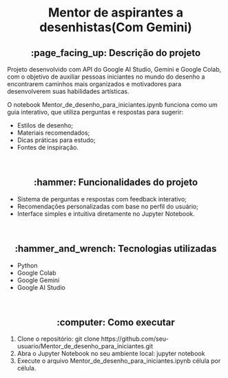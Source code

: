 <h1 align="center">Mentor de aspirantes a desenhistas(Com Gemini)</h1>
<h2 align="center">:page_facing_up: Descrição do projeto</h2>
<p>Projeto desenvolvido com API do Google AI Studio, Gemini e Google Colab, com o objetivo de auxiliar pessoas iniciantes no mundo do desenho a encontrarem caminhos mais organizados e motivadores para desenvolverem suas habilidades artísticas.</p>
<p>O notebook Mentor_de_desenho_para_iniciantes.ipynb funciona como um guia interativo, que utiliza perguntas e respostas para sugerir:
<ul>
  <li>Estilos de desenho;</li>
  <li>Materiais recomendados;</li>
  <li>Dicas práticas para estudo;</li>
  <li>Fontes de inspiração.</li>
</ul>
</p>
<br>

<h2 align="center">:hammer: Funcionalidades do projeto </h2>
<ul>
  <li>Sistema de perguntas e respostas com feedback interativo;</li>
  <li>Recomendações personalizadas com base no perfil do usuário;</li>
  <li>Interface simples e intuitiva diretamente no Jupyter Notebook.</li>
</ul>
<br>

<h2 align="center"> :hammer_and_wrench: Tecnologias utilizadas </h2>
<ul>
  <li>Python</li>
  <li>Google Colab</li>
  <li>Google Gemini</li>
  <li>Google AI Studio</li>
</ul>
<br>

<h2 align="center"> :computer: Como executar </h2>
<ol>
  <li>Clone o repositório:
    git clone https://github.com/seu-usuario/Mentor_de_desenho_para_iniciantes.git
    
  </li>

  <li>Abra o Jupyter Notebook no seu ambiente local: 
    jupyter notebook

  </li>

  <li>Execute o arquivo Mentor_de_desenho_para_iniciantes.ipynb célula por célula.
    
  </li>
</ol>
